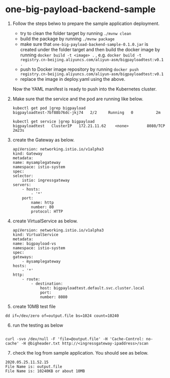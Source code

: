 ﻿# one-big-payload-backend-sample

1. Follow the steps belwo to prepare the sample application deployment.

    -  try to clean the folder target by running `./mvnw clean`
    -  build the package by running `./mvnw package`
    -  make sure that `one-big-payload-backend-sample-0.1.0.jar` is created under the folder target and then build the docker image by running `docker build -t <image> .` , e.g. `docker build -t registry.cn-beijing.aliyuncs.com/aliyun-asm/bigpayloadtest:v0.1 .`
    -  push to Docker image repository by running `docker push registry.cn-beijing.aliyuncs.com/aliyun-asm/bigpayloadtest:v0.1`
    -  replace the image in deploy.yaml using the above.

    Now the YAML manifest is ready to push into the Kubernetes cluster.  

2. Make sure that the service and the pod are running like below.

    ```
    kubectl get pod |grep bigpayload
    bigpayloadtest-7bf88b76dc-jkj74   2/2     Running   0          2m
    ```

    ```
    kubectl get service |grep bigpayload
    bigpayloadtest   ClusterIP   172.21.11.62    <none>        8080/TCP   2m23s
    ```

3. create the Gateway as below.
    ```
    apiVersion: networking.istio.io/v1alpha3
    kind: Gateway
    metadata:
    name: mysamplegateway
    namespace: istio-system
    spec:
    selector:
        istio: ingressgateway
    servers:
        - hosts:
            - '*'
        port:
            name: http
            number: 80
            protocol: HTTP

    ```    

4. create VirtualService as below.
    ```
    apiVersion: networking.istio.io/v1alpha3
    kind: VirtualService
    metadata:
    name: bigpayload-vs
    namespace: istio-system
    spec:
    gateways:
        - mysamplegateway
    hosts:
        - '*'
    http:
        - route:
            - destination:
                host: bigpayloadtest.default.svc.cluster.local
                port:
                number: 8080
    ```

5. create 10MB test file
```
dd if=/dev/zero of=output.file bs=1024 count=10240
```

6. run the testing as below
```

curl -svo /dev/null -F 'file=@output.file' -H 'Cache-Control: no-cache' -H @bigheader.txt http://<ingressgateway-ipaddress>/scan 
```

7. check the log from sample application. You should see as below.

```
2020.05.25.11.52.15
File Name is: output.file
File Name is: 10240KB or about 10MB
```